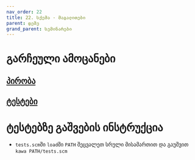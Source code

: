 ```yaml
---
nav_order: 22
title: 22. სქემა - მაგალითები
parent: დემე
grand_parent: სემინარები
---
```


# გარჩეული ამოცანები

## [პირობა](../../../../exercises/scheme/exercises/README.md)

## [ტესტები](../../../../exercises/scheme/exercises/tests.scm)

# ტესტებზე გაშვების ინსტრუქცია

- `tests.scm`ში `load`ში `PATH` შეცვალეთ სრული მისამართით და გაუშვით `kawa PATH/tests.scm`
